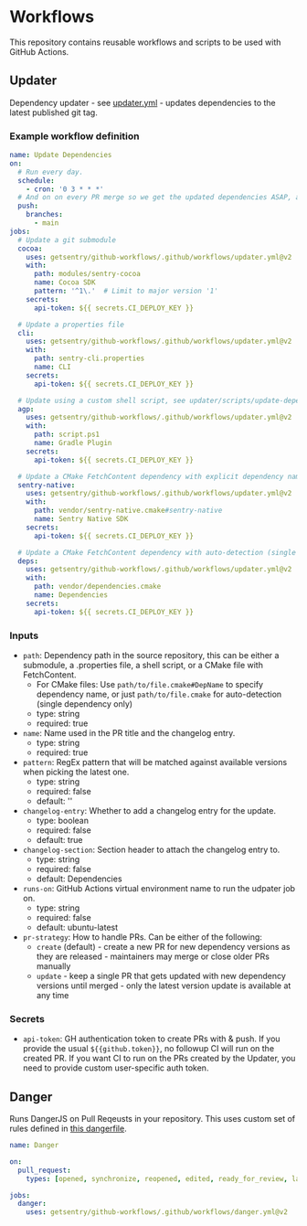 # Workflows

This repository contains reusable workflows and scripts to be used with GitHub Actions.

## Updater

Dependency updater - see [updater.yml](.github/workflows/updater.yml) - updates dependencies to the latest published git tag.

### Example workflow definition

```yaml
name: Update Dependencies
on:
  # Run every day.
  schedule:
    - cron: '0 3 * * *'
  # And on on every PR merge so we get the updated dependencies ASAP, and to make sure the changelog doesn't conflict.
  push:
    branches:
      - main
jobs:
  # Update a git submodule
  cocoa:
    uses: getsentry/github-workflows/.github/workflows/updater.yml@v2
    with:
      path: modules/sentry-cocoa
      name: Cocoa SDK
      pattern: '^1\.'  # Limit to major version '1'
    secrets:
      api-token: ${{ secrets.CI_DEPLOY_KEY }}

  # Update a properties file
  cli:
    uses: getsentry/github-workflows/.github/workflows/updater.yml@v2
    with:
      path: sentry-cli.properties
      name: CLI
    secrets:
      api-token: ${{ secrets.CI_DEPLOY_KEY }}

  # Update using a custom shell script, see updater/scripts/update-dependency.ps1 for the required arguments
  agp:
    uses: getsentry/github-workflows/.github/workflows/updater.yml@v2
    with:
      path: script.ps1
      name: Gradle Plugin
    secrets:
      api-token: ${{ secrets.CI_DEPLOY_KEY }}

  # Update a CMake FetchContent dependency with explicit dependency name
  sentry-native:
    uses: getsentry/github-workflows/.github/workflows/updater.yml@v2
    with:
      path: vendor/sentry-native.cmake#sentry-native
      name: Sentry Native SDK
    secrets:
      api-token: ${{ secrets.CI_DEPLOY_KEY }}

  # Update a CMake FetchContent dependency with auto-detection (single dependency only)
  deps:
    uses: getsentry/github-workflows/.github/workflows/updater.yml@v2
    with:
      path: vendor/dependencies.cmake
      name: Dependencies
    secrets:
      api-token: ${{ secrets.CI_DEPLOY_KEY }}
```

### Inputs

* `path`: Dependency path in the source repository, this can be either a submodule, a .properties file, a shell script, or a CMake file with FetchContent.
  * For CMake files: Use `path/to/file.cmake#DepName` to specify dependency name, or just `path/to/file.cmake` for auto-detection (single dependency only)
  * type: string
  * required: true
* `name`: Name used in the PR title and the changelog entry.
  * type: string
  * required: true
* `pattern`: RegEx pattern that will be matched against available versions when picking the latest one.
  * type: string
  * required: false
  * default: ''
* `changelog-entry`: Whether to add a changelog entry for the update.
  * type: boolean
  * required: false
  * default: true
* `changelog-section`: Section header to attach the changelog entry to.
  * type: string
  * required: false
  * default: Dependencies
* `runs-on`: GitHub Actions virtual environment name to run the udpater job on.
  * type: string
  * required: false
  * default: ubuntu-latest
* `pr-strategy`: How to handle PRs.
  Can be either of the following:
  * `create` (default) - create a new PR for new dependency versions as they are released - maintainers may merge or close older PRs manually
  * `update` - keep a single PR that gets updated with new dependency versions until merged - only the latest version update is available at any time

### Secrets

* `api-token`: GH authentication token to create PRs with & push.
  If you provide the usual `${{github.token}}`, no followup CI will run on the created PR.
  If you want CI to run on the PRs created by the Updater, you need to provide custom user-specific auth token.

## Danger

Runs DangerJS on Pull Reqeusts in your repository. This uses custom set of rules defined in [this dangerfile](danger/dangerfile.js).

```yaml
name: Danger

on:
  pull_request:
    types: [opened, synchronize, reopened, edited, ready_for_review, labeled, unlabeled]

jobs:
  danger:
    uses: getsentry/github-workflows/.github/workflows/danger.yml@v2
```

